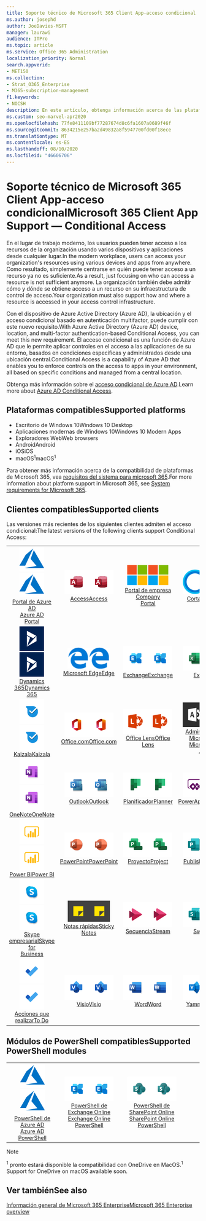 ```yaml
---
title: Soporte técnico de Microsoft 365 Client App-acceso condicional
ms.author: josephd
author: JoeDavies-MSFT
manager: laurawi
audience: ITPro
ms.topic: article
ms.service: Office 365 Administration
localization_priority: Normal
search.appverid:
- MET150
ms.collection:
- Strat_O365_Enterprise
- M365-subscription-management
f1.keywords:
- NOCSH
description: En este artículo, obtenga información acerca de las plataformas, los clientes y los módulos de PowerShell que admiten el acceso condicional para Microsoft 365.
ms.custom: seo-marvel-apr2020
ms.openlocfilehash: 77fe8411109bf77287674d8c6fa1607a0689f46f
ms.sourcegitcommit: 8634215e257ba2d49832a8f5947700fd00f18ece
ms.translationtype: MT
ms.contentlocale: es-ES
ms.lasthandoff: 08/10/2020
ms.locfileid: "46606706"
---
```

# <a name="microsoft-365-client-app-support--conditional-access"></a><span data-ttu-id="01df7-103">Soporte técnico de Microsoft 365 Client App-acceso condicional</span><span class="sxs-lookup"><span data-stu-id="01df7-103">Microsoft 365 Client App Support — Conditional Access</span></span>

<span data-ttu-id="01df7-104">En el lugar de trabajo moderno, los usuarios pueden tener acceso a los recursos de la organización usando varios dispositivos y aplicaciones desde cualquier lugar.</span><span class="sxs-lookup"><span data-stu-id="01df7-104">In the modern workplace, users can access your organization's resources using various devices and apps from anywhere.</span></span> <span data-ttu-id="01df7-105">Como resultado, simplemente centrarse en quién puede tener acceso a un recurso ya no es suficiente.</span><span class="sxs-lookup"><span data-stu-id="01df7-105">As a result, just focusing on who can access a resource is not sufficient anymore.</span></span> <span data-ttu-id="01df7-106">La organización también debe admitir cómo y dónde se obtiene acceso a un recurso en su infraestructura de control de acceso.</span><span class="sxs-lookup"><span data-stu-id="01df7-106">Your organization must also support how and where a resource is accessed in your access control infrastructure.</span></span>

<span data-ttu-id="01df7-107">Con el dispositivo de Azure Active Directory (Azure AD), la ubicación y el acceso condicional basado en autenticación multifactor, puede cumplir con este nuevo requisito.</span><span class="sxs-lookup"><span data-stu-id="01df7-107">With Azure Active Directory (Azure AD) device, location, and multi-factor authentication-based Conditional Access, you can meet this new requirement.</span></span> <span data-ttu-id="01df7-108">El acceso condicional es una función de Azure AD que le permite aplicar controles en el acceso a las aplicaciones de su entorno, basados en condiciones específicas y administrados desde una ubicación central.</span><span class="sxs-lookup"><span data-stu-id="01df7-108">Conditional Access is a capability of Azure AD that enables you to enforce controls on the access to apps in your environment, all based on specific conditions and managed from a central location.</span></span>

<span data-ttu-id="01df7-109">Obtenga más información sobre el [acceso condicional de Azure AD](https://docs.microsoft.com/azure/active-directory/conditional-access/).</span><span class="sxs-lookup"><span data-stu-id="01df7-109">Learn more about [Azure AD Conditional Access](https://docs.microsoft.com/azure/active-directory/conditional-access/).</span></span>

## <a name="supported-platforms"></a><span data-ttu-id="01df7-110">Plataformas compatibles</span><span class="sxs-lookup"><span data-stu-id="01df7-110">Supported platforms</span></span>

 - <span data-ttu-id="01df7-111">Escritorio de Windows 10</span><span class="sxs-lookup"><span data-stu-id="01df7-111">Windows 10 Desktop</span></span>
 - <span data-ttu-id="01df7-112">Aplicaciones modernas de Windows 10</span><span class="sxs-lookup"><span data-stu-id="01df7-112">Windows 10 Modern Apps</span></span>
 - <span data-ttu-id="01df7-113">Exploradores Web</span><span class="sxs-lookup"><span data-stu-id="01df7-113">Web browsers</span></span>
 - <span data-ttu-id="01df7-114">Android</span><span class="sxs-lookup"><span data-stu-id="01df7-114">Android</span></span>
 - <span data-ttu-id="01df7-115">iOS</span><span class="sxs-lookup"><span data-stu-id="01df7-115">iOS</span></span>
 - <span data-ttu-id="01df7-116">macOS<sup>1</sup></span><span class="sxs-lookup"><span data-stu-id="01df7-116">macOS<sup>1</sup></span></span>

<span data-ttu-id="01df7-117">Para obtener más información acerca de la compatibilidad de plataformas de Microsoft 365, vea [requisitos del sistema para microsoft 365](https://products.office.com/office-system-requirements).</span><span class="sxs-lookup"><span data-stu-id="01df7-117">For more information about platform support in Microsoft 365, see [System requirements for Microsoft 365](https://products.office.com/office-system-requirements).</span></span>

## <a name="supported-clients"></a><span data-ttu-id="01df7-118">Clientes compatibles</span><span class="sxs-lookup"><span data-stu-id="01df7-118">Supported clients</span></span>

<span data-ttu-id="01df7-119">Las versiones más recientes de los siguientes clientes admiten el acceso condicional:</span><span class="sxs-lookup"><span data-stu-id="01df7-119">The latest versions of the following clients support Conditional Access:</span></span>

| | | | | | |
|:---:|:---:|:---:|:---:|:---:|:---:|
| <span data-ttu-id="01df7-120">![Icono de Azure](media/o365-azure-64x64.png)</span><span class="sxs-lookup"><span data-stu-id="01df7-120">![Azure icon](media/o365-azure-64x64.png)</span></span> <br> [<span data-ttu-id="01df7-121">Portal de Azure AD <br></span><span class="sxs-lookup"><span data-stu-id="01df7-121">Azure AD <br> Portal </span></span>](https://azure.microsoft.com/features/azure-portal/) | <span data-ttu-id="01df7-122">![Icono de Access](media/o365-access-64x64.png)</span><span class="sxs-lookup"><span data-stu-id="01df7-122">![Access icon](media/o365-access-64x64.png)</span></span> <br> [<span data-ttu-id="01df7-123">Access</span><span class="sxs-lookup"><span data-stu-id="01df7-123">Access</span></span>](https://products.office.com/access) | <span data-ttu-id="01df7-124">![Icono del portal de empresa](media/o365-microsoft-64x64.png)</span><span class="sxs-lookup"><span data-stu-id="01df7-124">![Company portal icon](media/o365-microsoft-64x64.png)</span></span> <br> [<span data-ttu-id="01df7-125">Portal de empresa <br></span><span class="sxs-lookup"><span data-stu-id="01df7-125">Company <br> Portal </span></span>](https://docs.microsoft.com/intune-user-help/sign-in-to-the-company-portal)  | <span data-ttu-id="01df7-126">![Icono de Cortana](media/o365-cortana-64x64.png)</span><span class="sxs-lookup"><span data-stu-id="01df7-126">![Cortana icon](media/o365-cortana-64x64.png)</span></span> <br> [<span data-ttu-id="01df7-127">Cortana</span><span class="sxs-lookup"><span data-stu-id="01df7-127">Cortana</span></span>](https://www.microsoft.com/cortana) | <span data-ttu-id="01df7-128">![Icono de Delve](media/o365-delve-64x64.png)</span><span class="sxs-lookup"><span data-stu-id="01df7-128">![Delve icon](media/o365-delve-64x64.png)</span></span> <br> [<span data-ttu-id="01df7-129">Delve</span><span class="sxs-lookup"><span data-stu-id="01df7-129">Delve</span></span>](https://products.office.com/business/intelligent-search) 
| <span data-ttu-id="01df7-130">![Icono de Dynamics 365](media/o365-dynamics365-64x64.png)</span><span class="sxs-lookup"><span data-stu-id="01df7-130">![Dynamics 365 icon](media/o365-dynamics365-64x64.png)</span></span> <br> [<span data-ttu-id="01df7-131">Dynamics 365</span><span class="sxs-lookup"><span data-stu-id="01df7-131">Dynamics 365</span></span>](https://dynamics.microsoft.com) | <span data-ttu-id="01df7-132">![Icono de borde](media/o365-edge-64x64.png)</span><span class="sxs-lookup"><span data-stu-id="01df7-132">![Edge icon](media/o365-edge-64x64.png)</span></span> <br> [<span data-ttu-id="01df7-133">Microsoft Edge</span><span class="sxs-lookup"><span data-stu-id="01df7-133">Edge</span></span>](https://www.microsoft.com/windows/microsoft-edge) | <span data-ttu-id="01df7-134">![Icono de Exchange](media/o365-exchange-64x64.png)</span><span class="sxs-lookup"><span data-stu-id="01df7-134">![Exchange icon](media/o365-exchange-64x64.png)</span></span> <br> [<span data-ttu-id="01df7-135">Exchange</span><span class="sxs-lookup"><span data-stu-id="01df7-135">Exchange</span></span>](https://products.office.com/exchange/exchange-online) | <span data-ttu-id="01df7-136">![Icono de Excel](media/o365-excel-64x64.png)</span><span class="sxs-lookup"><span data-stu-id="01df7-136">![Excel icon](media/o365-excel-64x64.png)</span></span> <br> [<span data-ttu-id="01df7-137">Excel</span><span class="sxs-lookup"><span data-stu-id="01df7-137">Excel</span></span>](https://products.office.com/excel) | <span data-ttu-id="01df7-138">![Icono de formularios](media/o365-forms-64x64.png)</span><span class="sxs-lookup"><span data-stu-id="01df7-138">![Forms icon](media/o365-forms-64x64.png)</span></span> <br> [<span data-ttu-id="01df7-139">Formularios</span><span class="sxs-lookup"><span data-stu-id="01df7-139">Forms</span></span>](https://flow.microsoft.com/connectors/shared_microsoftforms/microsoft-forms/) 
| <span data-ttu-id="01df7-140">![Icono de Kaizala](media/o365-kaizala-64x64.png)</span><span class="sxs-lookup"><span data-stu-id="01df7-140">![Kaizala icon](media/o365-kaizala-64x64.png)</span></span> <br> [<span data-ttu-id="01df7-141">Kaizala</span><span class="sxs-lookup"><span data-stu-id="01df7-141">Kaizala</span></span>](https://products.office.com/en/business/microsoft-kaizala) | <span data-ttu-id="01df7-142">![Icono de Office.com](media/o365-office-64x64.png)</span><span class="sxs-lookup"><span data-stu-id="01df7-142">![Office.com icon](media/o365-office-64x64.png)</span></span> <br> [<span data-ttu-id="01df7-143">Office.com</span><span class="sxs-lookup"><span data-stu-id="01df7-143">Office.com</span></span>](https://www.office.com/) | <span data-ttu-id="01df7-144">![Icono de lente](media/o365-lens-64x64.png)</span><span class="sxs-lookup"><span data-stu-id="01df7-144">![Lens icon](media/o365-lens-64x64.png)</span></span> <br> [<span data-ttu-id="01df7-145">Office Lens</span><span class="sxs-lookup"><span data-stu-id="01df7-145">Office Lens</span></span>](https://www.microsoft.com/p/office-lens/9wzdncrfj3t8?activetab=pivot%3Aoverviewtab) | <span data-ttu-id="01df7-146">![Icono de Office 365 administrador](media/o365-o365admin-64x64.png)</span><span class="sxs-lookup"><span data-stu-id="01df7-146">![Office 365 Admin icon](media/o365-o365admin-64x64.png)</span></span> <br> [<span data-ttu-id="01df7-147">Administrador de Microsoft 365 <br></span><span class="sxs-lookup"><span data-stu-id="01df7-147">Microsoft 365 <br> Admin</span></span>](https://products.office.com/business/manage-office-365-admin-app) | <span data-ttu-id="01df7-148">![Icono de OneDrive para la empresa](media/o365-OneDrive-64x64.png)</span><span class="sxs-lookup"><span data-stu-id="01df7-148">![OneDrive for Business icon](media/o365-OneDrive-64x64.png)</span></span> <br> [<span data-ttu-id="01df7-149">OneDrive<sup>1</sup></span><span class="sxs-lookup"><span data-stu-id="01df7-149">OneDrive<sup>1</sup></span></span>](https://products.office.com/onedrive-for-business/online-cloud-storage) 
| <span data-ttu-id="01df7-150">![Icono de OneNote](media/o365-OneNote-64x64.png)</span><span class="sxs-lookup"><span data-stu-id="01df7-150">![OneNote icon](media/o365-OneNote-64x64.png)</span></span> <br> [<span data-ttu-id="01df7-151">OneNote</span><span class="sxs-lookup"><span data-stu-id="01df7-151">OneNote</span></span>](https://products.office.com/onenote) | <span data-ttu-id="01df7-152">![Icono de Outlook](media/o365-outlook-64x64.png)</span><span class="sxs-lookup"><span data-stu-id="01df7-152">![Outlook icon](media/o365-outlook-64x64.png)</span></span> <br> [<span data-ttu-id="01df7-153">Outlook</span><span class="sxs-lookup"><span data-stu-id="01df7-153">Outlook</span></span>](https://products.office.com/outlook) | <span data-ttu-id="01df7-154">![Icono de Planificador](media/o365-planner-64x64.png)</span><span class="sxs-lookup"><span data-stu-id="01df7-154">![Planner icon](media/o365-planner-64x64.png)</span></span> <br> [<span data-ttu-id="01df7-155">Planificador</span><span class="sxs-lookup"><span data-stu-id="01df7-155">Planner</span></span>](https://products.office.com/business/task-management-software) | <span data-ttu-id="01df7-156">![Icono de PowerApps](media/o365-powerapps-64x64.png)</span><span class="sxs-lookup"><span data-stu-id="01df7-156">![PowerApps icon](media/o365-powerapps-64x64.png)</span></span> <br> [<span data-ttu-id="01df7-157">PowerApps</span><span class="sxs-lookup"><span data-stu-id="01df7-157">PowerApps</span></span>](https://powerapps.microsoft.com) | <span data-ttu-id="01df7-158">![Icono de automatización de energía](media/o365-flow-64x64.png)</span><span class="sxs-lookup"><span data-stu-id="01df7-158">![Power Automate icon](media/o365-flow-64x64.png)</span></span> <br> [<span data-ttu-id="01df7-159"><br>Automatizar la alimentación</span><span class="sxs-lookup"><span data-stu-id="01df7-159">Power <br> Automate</span></span>](https://flow.microsoft.com)
| <span data-ttu-id="01df7-160">![Icono de PowerBI](media/o365-powerbi-64x64.png)</span><span class="sxs-lookup"><span data-stu-id="01df7-160">![PowerBI icon](media/o365-powerbi-64x64.png)</span></span> <br> [<span data-ttu-id="01df7-161">Power BI</span><span class="sxs-lookup"><span data-stu-id="01df7-161">Power BI</span></span>](https://powerbi.microsoft.com) | <span data-ttu-id="01df7-162">![Icono de PowerPoint](media/o365-powerpoint-64x64.png)</span><span class="sxs-lookup"><span data-stu-id="01df7-162">![PowerPoint icon](media/o365-powerpoint-64x64.png)</span></span> <br> [<span data-ttu-id="01df7-163">PowerPoint</span><span class="sxs-lookup"><span data-stu-id="01df7-163">PowerPoint</span></span>](https://products.office.com/powerpoint) | <span data-ttu-id="01df7-164">![Icono de proyecto](media/o365-project-64x64.png)</span><span class="sxs-lookup"><span data-stu-id="01df7-164">![Project icon](media/o365-project-64x64.png)</span></span> <br> [<span data-ttu-id="01df7-165">Proyecto</span><span class="sxs-lookup"><span data-stu-id="01df7-165">Project</span></span>](https://products.office.com/project) | <span data-ttu-id="01df7-166">![Icono de Publisher](media/o365-publisher-64x64.png)</span><span class="sxs-lookup"><span data-stu-id="01df7-166">![Publisher icon](media/o365-publisher-64x64.png)</span></span> <br> [<span data-ttu-id="01df7-167">Publisher</span><span class="sxs-lookup"><span data-stu-id="01df7-167">Publisher</span></span>](https://products.office.com/publisher) | <span data-ttu-id="01df7-168">![Icono de SharePoint](media/o365-sharepoint-64x64.png)</span><span class="sxs-lookup"><span data-stu-id="01df7-168">![SharePoint icon](media/o365-sharepoint-64x64.png)</span></span> <br> [<span data-ttu-id="01df7-169">SharePoint</span><span class="sxs-lookup"><span data-stu-id="01df7-169">Sharepoint</span></span>](https://products.office.com/sharepoint) 
| <span data-ttu-id="01df7-170">![Icono de Skype Empresarial](media/o365-skypeforbusiness-64x64.png)</span><span class="sxs-lookup"><span data-stu-id="01df7-170">![Skype for Business icon](media/o365-skypeforbusiness-64x64.png)</span></span> <br> [<span data-ttu-id="01df7-171">Skype <br> empresarial</span><span class="sxs-lookup"><span data-stu-id="01df7-171">Skype for <br> Business</span></span>](https://www.skype.com/business/) | <span data-ttu-id="01df7-172">![Icono de notas adhesivas](media/o365-stickynotes-64x64.png)</span><span class="sxs-lookup"><span data-stu-id="01df7-172">![Sticky Notes icon](media/o365-stickynotes-64x64.png)</span></span> <br> [<span data-ttu-id="01df7-173">Notas rápidas</span><span class="sxs-lookup"><span data-stu-id="01df7-173">Sticky Notes</span></span>](https://www.microsoft.com/p/microsoft-sticky-notes/9nblggh4qghw) | <span data-ttu-id="01df7-174">![Icono de secuencia](media/o365-stream-64x64.png)</span><span class="sxs-lookup"><span data-stu-id="01df7-174">![Stream icon](media/o365-stream-64x64.png)</span></span> <br> [<span data-ttu-id="01df7-175">Secuencia</span><span class="sxs-lookup"><span data-stu-id="01df7-175">Stream</span></span>](https://stream.microsoft.com) | <span data-ttu-id="01df7-176">![Icono de Sway](media/o365-sway-64x64.png)</span><span class="sxs-lookup"><span data-stu-id="01df7-176">![Sway icon](media/o365-sway-64x64.png)</span></span> <br> [<span data-ttu-id="01df7-177">Sway</span><span class="sxs-lookup"><span data-stu-id="01df7-177">Sway</span></span>](https://sway.com) | <span data-ttu-id="01df7-178">![Icono de Teams](media/o365-teams-64x64.png)</span><span class="sxs-lookup"><span data-stu-id="01df7-178">![Teams icon](media/o365-teams-64x64.png)</span></span> <br> [<span data-ttu-id="01df7-179">Teams</span><span class="sxs-lookup"><span data-stu-id="01df7-179">Teams</span></span>](https://products.office.com/microsoft-teams/group-chat-software) 
| <span data-ttu-id="01df7-180">![Icono de tareas pendientes](media/o365-todo-64x64.png)</span><span class="sxs-lookup"><span data-stu-id="01df7-180">![To Do icon](media/o365-todo-64x64.png)</span></span> <br> [<span data-ttu-id="01df7-181">Acciones que realizar</span><span class="sxs-lookup"><span data-stu-id="01df7-181">To Do</span></span>](https://todo.microsoft.com) | <span data-ttu-id="01df7-182">![Icono de Visio](media/o365-visio-64x64.png)</span><span class="sxs-lookup"><span data-stu-id="01df7-182">![Visio icon](media/o365-visio-64x64.png)</span></span> <br> [<span data-ttu-id="01df7-183">Visio</span><span class="sxs-lookup"><span data-stu-id="01df7-183">Visio</span></span>](https://products.office.com/visio/flowchart-software) | <span data-ttu-id="01df7-184">![Icono de Word](media/o365-word-64x64.png)</span><span class="sxs-lookup"><span data-stu-id="01df7-184">![Word icon](media/o365-word-64x64.png)</span></span> <br> [<span data-ttu-id="01df7-185">Word</span><span class="sxs-lookup"><span data-stu-id="01df7-185">Word</span></span>](https://products.office.com/word) | <span data-ttu-id="01df7-186">![Icono de Yammer](media/o365-yammer-64x64.png)</span><span class="sxs-lookup"><span data-stu-id="01df7-186">![Yammer icon](media/o365-yammer-64x64.png)</span></span> <br> [<span data-ttu-id="01df7-187">Yammer</span><span class="sxs-lookup"><span data-stu-id="01df7-187">Yammer</span></span>](https://products.office.com/yammer/yammer-overview)

## <a name="supported-powershell-modules"></a><span data-ttu-id="01df7-188">Módulos de PowerShell compatibles</span><span class="sxs-lookup"><span data-stu-id="01df7-188">Supported PowerShell modules</span></span>

| | | | | | |
|:---:|:---:|:---:|:---:|:---:|:---:|
| <span data-ttu-id="01df7-189">![Icono de Azure](media/o365-azure-64x64.png)</span><span class="sxs-lookup"><span data-stu-id="01df7-189">![Azure icon](media/o365-azure-64x64.png)</span></span> <br> [<span data-ttu-id="01df7-190">PowerShell de Azure AD <br></span><span class="sxs-lookup"><span data-stu-id="01df7-190">Azure AD <br> PowerShell</span></span>](https://docs.microsoft.com/powershell/azure/active-directory/overview?view=azureadps-2.0) | <span data-ttu-id="01df7-191">![Icono de Exchange](media/o365-exchange-64x64.png)</span><span class="sxs-lookup"><span data-stu-id="01df7-191">![Exchange icon](media/o365-exchange-64x64.png)</span></span> <br> [<span data-ttu-id="01df7-192">PowerShell de Exchange Online <br></span><span class="sxs-lookup"><span data-stu-id="01df7-192">Exchange Online <br> PowerShell</span></span>](https://docs.microsoft.com/powershell/exchange/exchange-online/exchange-online-powershell?view=exchange-ps) | <span data-ttu-id="01df7-193">![Icono de SharePoint](media/o365-sharepoint-64x64.png)</span><span class="sxs-lookup"><span data-stu-id="01df7-193">![SharePoint icon](media/o365-sharepoint-64x64.png)</span></span> <br> [<span data-ttu-id="01df7-194">PowerShell de SharePoint Online <br></span><span class="sxs-lookup"><span data-stu-id="01df7-194">SharePoint Online <br> PowerShell</span></span>](https://docs.microsoft.com/powershell/sharepoint/sharepoint-online/connect-sharepoint-online)

> [!NOTE]
> <span data-ttu-id="01df7-195"><sup>1</sup> pronto estará disponible la compatibilidad con OneDrive en MacOS.</span><span class="sxs-lookup"><span data-stu-id="01df7-195"><sup>1</sup> Support for OneDrive on macOS available soon.</span></span>

## <a name="see-also"></a><span data-ttu-id="01df7-196">Ver también</span><span class="sxs-lookup"><span data-stu-id="01df7-196">See also</span></span>

[<span data-ttu-id="01df7-197">Información general de Microsoft 365 Enterprise</span><span class="sxs-lookup"><span data-stu-id="01df7-197">Microsoft 365 Enterprise overview</span></span>](https://docs.microsoft.com/microsoft-365/enterprise/microsoft-365-overview)

